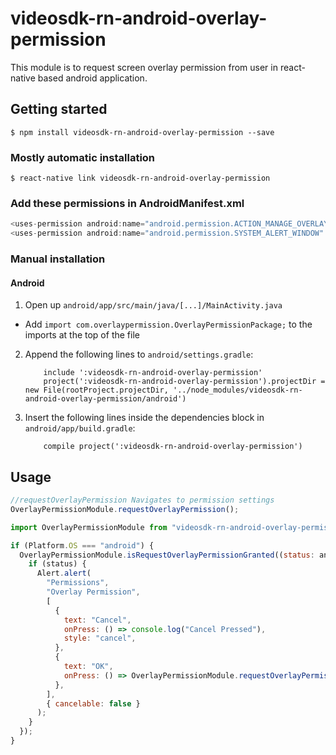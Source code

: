 
# videosdk-rn-android-overlay-permission

This module is to request screen overlay permission from user in react-native based android application.

## Getting started

`$ npm install videosdk-rn-android-overlay-permission --save`

### Mostly automatic installation

`$ react-native link videosdk-rn-android-overlay-permission`

### Add these permissions in AndroidManifest.xml

```javascript
<uses-permission android:name="android.permission.ACTION_MANAGE_OVERLAY_PERMISSION" />
<uses-permission android:name="android.permission.SYSTEM_ALERT_WINDOW" />
```

### Manual installation

#### Android

1. Open up `android/app/src/main/java/[...]/MainActivity.java`

- Add `import com.overlaypermission.OverlayPermissionPackage;` to the imports at the top of the file

2. Append the following lines to `android/settings.gradle`:

   ```
       include ':videosdk-rn-android-overlay-permission'
       project(':videosdk-rn-android-overlay-permission').projectDir = new File(rootProject.projectDir, '../node_modules/videosdk-rn-android-overlay-permission/android')
   ```

3. Insert the following lines inside the dependencies block in `android/app/build.gradle`:
   ```
       compile project(':videosdk-rn-android-overlay-permission')
   ```

## Usage

```javascript
//requestOverlayPermission Navigates to permission settings
OverlayPermissionModule.requestOverlayPermission();
```

```javascript
import OverlayPermissionModule from "videosdk-rn-android-overlay-permission";

if (Platform.OS === "android") {
  OverlayPermissionModule.isRequestOverlayPermissionGranted((status: any) => {
    if (status) {
      Alert.alert(
        "Permissions",
        "Overlay Permission",
        [
          {
            text: "Cancel",
            onPress: () => console.log("Cancel Pressed"),
            style: "cancel",
          },
          {
            text: "OK",
            onPress: () => OverlayPermissionModule.requestOverlayPermission(),
          },
        ],
        { cancelable: false }
      );
    }
  });
}
```
